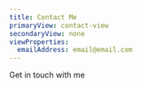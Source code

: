 ```yaml
---
title: Contact Me
primaryView: contact-view
secondaryView: none
viewProperties:
  emailAddress: email@email.com
---
```


Get in touch with me
